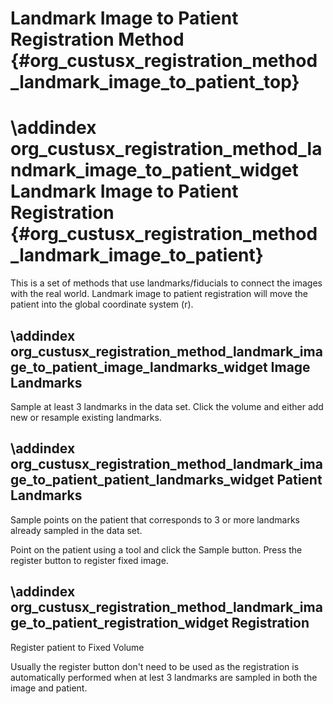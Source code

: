 Landmark Image to Patient Registration Method {#org_custusx_registration_method_landmark_image_to_patient_top}
===================

\addindex org_custusx_registration_method_landmark_image_to_patient_widget
Landmark Image to Patient Registration {#org_custusx_registration_method_landmark_image_to_patient}
===========================================================

This is a set of methods that use landmarks/fiducials to connect the images with the real world.
Landmark image to patient registration will move the patient into the global coordinate system (r).

\addindex org_custusx_registration_method_landmark_image_to_patient_image_landmarks_widget
Image Landmarks
-----------------------------------------------------------

Sample at least 3 landmarks in the data set.
Click the volume and either add new or resample existing landmarks.


\addindex org_custusx_registration_method_landmark_image_to_patient_patient_landmarks_widget
Patient Landmarks
-----------------------------------------------------------

Sample points on the patient that corresponds to 3 or more landmarks already sampled in the data set.

Point on the patient using a tool and click the Sample button.
Press the register button to register fixed image.

\addindex org_custusx_registration_method_landmark_image_to_patient_registration_widget
Registration
-----------------------------------------------------------

Register patient to Fixed Volume

Usually the register button don't need to be used as the registration is automatically performed when at lest 3 landmarks are sampled in both the image and patient.
